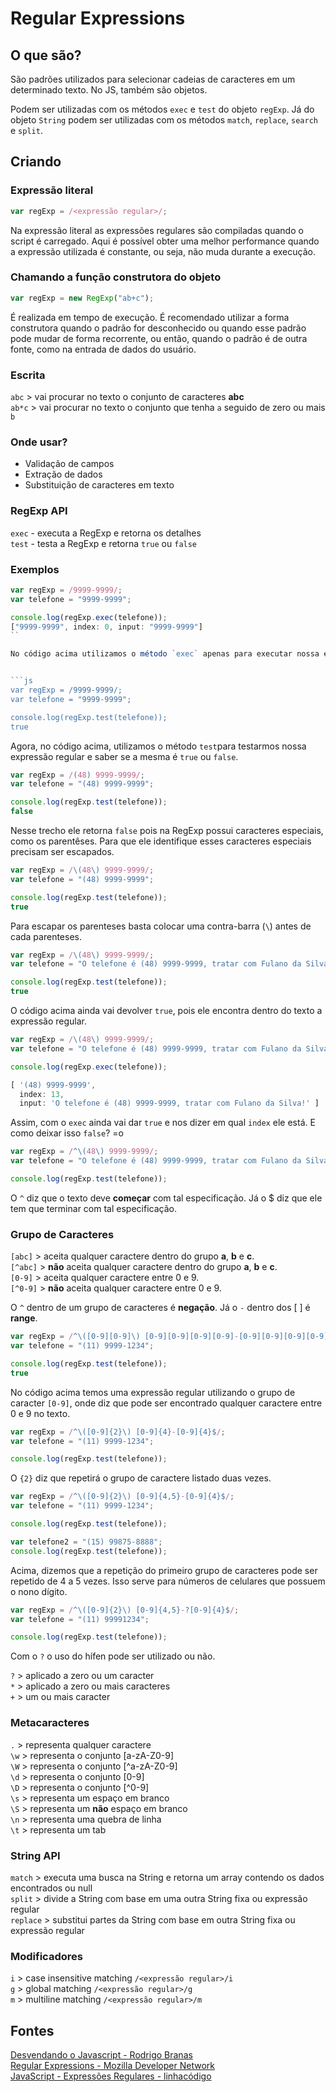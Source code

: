 # Regular Expressions


## O que são?

São padrões utilizados para selecionar cadeias de caracteres em um determinado texto. No JS, também são objetos.  

Podem ser utilizadas com os métodos `exec` e `test` do objeto `regExp`. Já do objeto `String` podem ser utilizadas com os métodos `match`, `replace`, `search` e `split`.


## Criando

### Expressão literal

```js  
var regExp = /<expressão regular>/;
```  

Na expressão literal as expressões regulares são compiladas quando o script é carregado. Aqui é possível obter uma melhor performance quando a expressão utilizada é constante, ou seja, não muda durante a execução.


### Chamando a função construtora do objeto

```js  
var regExp = new RegExp("ab+c");
```  

É realizada em tempo de execução. É recomendado utilizar a forma construtora quando o padrão for desconhecido ou quando esse padrão pode mudar de forma recorrente, ou então, quando o padrão é de outra fonte, como na entrada de dados do usuário.


### Escrita

`abc` > vai procurar no texto o conjunto de caracteres **abc**  
`ab*c` > vai procurar no texto o conjunto que tenha `a` seguido de zero ou mais `b`


### Onde usar?

* Validação de campos
* Extração de dados
* Substituição de caracteres em texto


### RegExp API

`exec` - executa a RegExp e retorna os detalhes  
`test` - testa a RegExp e retorna `true` ou `false`


### Exemplos

```js  
var regExp = /9999-9999/;  
var telefone = "9999-9999";  

console.log(regExp.exec(telefone));  
["9999-9999", index: 0, input: "9999-9999"]  
``  

No código acima utilizamos o método `exec` apenas para executar nossa expressão regular.


```js  
var regExp = /9999-9999/;  
var telefone = "9999-9999";  

console.log(regExp.test(telefone));  
true  
```

Agora, no código acima, utilizamos o método `test`para testarmos nossa expressão regular e saber se a mesma é `true` ou `false`.


```js  
var regExp = /(48) 9999-9999/;  
var telefone = "(48) 9999-9999";  

console.log(regExp.test(telefone));  
false  
```  

Nesse trecho ele retorna `false` pois na RegExp possui caracteres especiais, como os parentêses. Para que ele identifique esses caracteres especiais precisam ser escapados.  

```js  
var regExp = /\(48\) 9999-9999/;  
var telefone = "(48) 9999-9999";  

console.log(regExp.test(telefone));  
true  
```  

Para escapar os parenteses basta colocar uma contra-barra (`\`) antes de cada parenteses.


```js  
var regExp = /\(48\) 9999-9999/;  
var telefone = "O telefone é (48) 9999-9999, tratar com Fulano da Silva!";  

console.log(regExp.test(telefone));  
true  
```

O código acima ainda vai devolver `true`, pois ele encontra dentro do texto a expressão regular.


```js  
var regExp = /\(48\) 9999-9999/;  
var telefone = "O telefone é (48) 9999-9999, tratar com Fulano da Silva!";  

console.log(regExp.exec(telefone));  

[ '(48) 9999-9999',  
  index: 13,  
  input: 'O telefone é (48) 9999-9999, tratar com Fulano da Silva!' ]  
```


Assim, com o `exec` ainda vai dar `true` e nos dizer em qual `index` ele está. E como deixar isso `false`? =o


```js  
var regExp = /^\(48\) 9999-9999/;  
var telefone = "O telefone é (48) 9999-9999, tratar com Fulano da Silva!";  

console.log(regExp.test(telefone)); 
```  

O `^` diz que o texto deve **começar** com tal especificação. Já o $ diz que ele tem que terminar com tal especificação.


### Grupo de Caracteres

`[abc]` > aceita qualquer caractere dentro do grupo **a**, **b** e **c**.  
`[^abc]` > **não** aceita qualquer caractere dentro do grupo **a**, **b** e **c**.  
`[0-9]` > aceita qualquer caractere entre 0 e 9.  
`[^0-9]` > **não** aceita qualquer caractere entre 0 e 9.  

O `^` dentro de um grupo de caracteres é **negação**. Já o `-` dentro dos [ ] é **range**.

```js  
var regExp = /^\([0-9][0-9]\) [0-9][0-9][0-9][0-9]-[0-9][0-9][0-9][0-9]$/;  
var telefone = "(11) 9999-1234";  

console.log(regExp.test(telefone));  
true  
```  

No código acima temos uma expressão regular utilizando o grupo de caracter `[0-9]`, onde diz que pode ser encontrado qualquer caractere entre 0 e 9 no texto.

```js  
var regExp = /^\([0-9]{2}\) [0-9]{4}-[0-9]{4}$/;  
var telefone = "(11) 9999-1234";  

console.log(regExp.test(telefone));  
```  

O `{2}` diz que repetirá o grupo de caractere listado duas vezes.


```js  
var regExp = /^\([0-9]{2}\) [0-9]{4,5}-[0-9]{4}$/;  
var telefone = "(11) 9999-1234";  

console.log(regExp.test(telefone));    

var telefone2 = "(15) 99875-8888";  
console.log(regExp.test(telefone));  
```  

Acima, dizemos que a repetição do primeiro grupo de caracteres pode ser repetido de 4 a 5 vezes. Isso serve para números de celulares que possuem o nono dígito.


```js  
var regExp = /^\([0-9]{2}\) [0-9]{4,5}-?[0-9]{4}$/;  
var telefone = "(11) 99991234";  

console.log(regExp.test(telefone)); 
```

Com o `?` o uso do hífen pode ser utilizado ou não.  

`?` > aplicado a zero ou um caracter  
`*` > aplicado a zero ou mais caracteres  
`+` > um ou mais caracter



### Metacaracteres

`.` > representa qualquer caractere  
`\w` > representa o conjunto [a-zA-Z0-9]  
`\W` > representa o conjunto [^a-zA-Z0-9]  
`\d` > representa o conjunto [0-9]  
`\D` > representa o conjunto [^0-9]  
`\s` > representa um espaço em branco  
`\S` > representa um **não** espaço em branco  
`\n` > representa uma quebra de linha  
`\t` > representa um tab


### String API

`match` > executa uma busca na String e retorna um array contendo os dados encontrados ou null  
`split` > divide a String com base em uma outra String fixa ou expressão regular  
`replace` > substitui partes da String com base em outra String fixa ou expressão regular


### Modificadores

`i` > case insensitive matching `/<expressão regular>/i`  
`g` > global matching `/<expressão regular>/g`  
`m` > multiline matching `/<expressão regular>/m`  


## Fontes

[Desvendando o Javascript - Rodrigo Branas](https://www.youtube.com/playlist?list=PLQCmSnNFVYnT1-oeDOSBnt164802rkegc)  
[Regular Expressions - Mozilla Developer Network](https://developer.mozilla.org/pt-BR/docs/Web/JavaScript/Guide/Regular_Expressions)  
[JavaScript - Expressões Regulares - linhacódigo](http://www.linhadecodigo.com.br/artigo/328/javascript-expressoes-regulares.aspx)